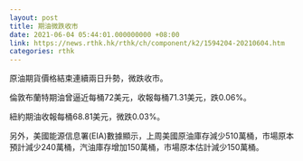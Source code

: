 ```yaml
---
layout: post
title: 期油微跌收市
date: 2021-06-04 05:44:01.000000000 +08:00
link: https://news.rthk.hk/rthk/ch/component/k2/1594204-20210604.htm
categories: rthk
---
```


原油期貨價格結束連續兩日升勢，微跌收市。

倫敦布蘭特期油曾逼近每桶72美元，收報每桶71.31美元，跌0.06%。

紐約期油收報每桶68.81美元，微跌0.03%。

另外，美國能源信息署(EIA)數據顯示，上周美國原油庫存減少510萬桶，市場原本預計減少240萬桶，汽油庫存增加150萬桶，市場原本估計減少150萬桶。
